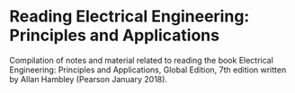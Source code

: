 # Reading Electrical Engineering: Principles and Applications

Compilation of notes and material related to reading the book Electrical Engineering: Principles and Applications, Global Edition, 7th edition written by Allan Hambley (Pearson January 2018).
